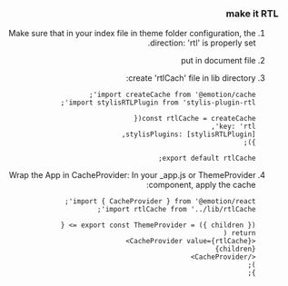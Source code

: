 ### make it RTL

1.  Make sure that in your index file in theme folder configuration, the direction: 'rtl' is properly set.

2.  put <Html lang="fa" dir='rtl'> in document file

3.  create 'rtlCach' file in lib directory:

        import createCache from '@emotion/cache';
        import stylisRTLPlugin from 'stylis-plugin-rtl';

        const rtlCache = createCache({
        key: 'rtl',
        stylisPlugins: [stylisRTLPlugin],
        });

        export default rtlCache;

4.  Wrap the App in CacheProvider:
    In your \_app.js or ThemeProvider component, apply the cache:

        import { CacheProvider } from '@emotion/react';
        import rtlCache from '../lib/rtlCache';

        export const ThemeProvider = ({ children }) => {
        return (
        <CacheProvider value={rtlCache}>
        {children}
        </CacheProvider>
        );
        };
